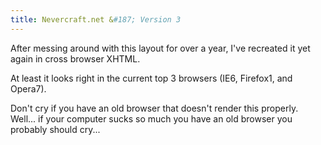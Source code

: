 ```yaml
---
title: Nevercraft.net &#187; Version 3
---
```


After messing around with this layout for over a year, I've recreated it yet
again in cross browser XHTML.

At least it looks right in the current top 3 browsers (IE6, Firefox1, and
Opera7).

Don't cry if you have an old browser that doesn't render this properly.
Well... if your computer sucks so much you have an old browser you probably
should cry...
